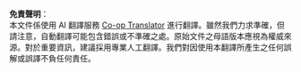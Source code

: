 <!--
CO_OP_TRANSLATOR_METADATA:
{
  "original_hash": "3ec7132ad7df3f7ff441e00d3cb5a79d",
  "translation_date": "2025-05-13T02:28:44+00:00",
  "source_file": "brushes-and-tools/brushes/palette-shift-brush.md",
  "language_code": "tw"
}
-->


**免責聲明**：  
本文件係使用 AI 翻譯服務 [Co-op Translator](https://github.com/Azure/co-op-translator) 進行翻譯。雖然我們力求準確，但請注意，自動翻譯可能包含錯誤或不準確之處。原始文件之母語版本應視為權威來源。對於重要資訊，建議採用專業人工翻譯。我們對因使用本翻譯所產生之任何誤解或誤譯不負任何責任。